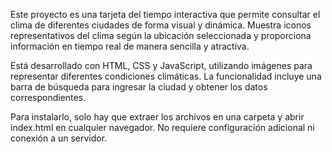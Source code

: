 Este proyecto es una tarjeta del tiempo interactiva que permite consultar el clima de diferentes ciudades de forma visual y dinámica. Muestra iconos representativos del clima según la ubicación seleccionada y proporciona información en tiempo real de manera sencilla y atractiva.

Está desarrollado con HTML, CSS y JavaScript, utilizando imágenes para representar diferentes condiciones climáticas. La funcionalidad incluye una barra de búsqueda para ingresar la ciudad y obtener los datos correspondientes.

Para instalarlo, solo hay que extraer los archivos en una carpeta y abrir index.html en cualquier navegador. No requiere configuración adicional ni conexión a un servidor. ​